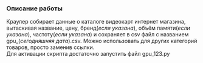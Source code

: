   ### Описание работы
  Краулер собирает данные о каталоге видеокарт интернет магазина, вытаскивая название, цену, бренд(*если указана*), объём памяти(*если указана*), частоту(*если указана*) и сохраняет в csv файл с названием gpu_(*сегодняшняя дата*).csv. Можно использовать для других категорий товаров, просто заменив ссылки.  
  Для активации скрипта достаточно запустить файл gpu_123.py  
